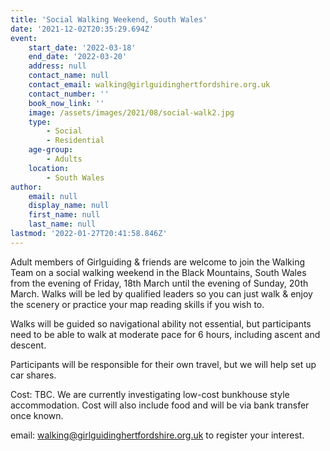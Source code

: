 ```yaml
---
title: 'Social Walking Weekend, South Wales'
date: '2021-12-02T20:35:29.694Z'
event:
    start_date: '2022-03-18'
    end_date: '2022-03-20'
    address: null
    contact_name: null
    contact_email: walking@girlguidinghertfordshire.org.uk
    contact_number: ''
    book_now_link: ''
    image: /assets/images/2021/08/social-walk2.jpg
    type:
        - Social
        - Residential
    age-group:
        - Adults
    location:
        - South Wales
author:
    email: null
    display_name: null
    first_name: null
    last_name: null
lastmod: '2022-01-27T20:41:58.846Z'
---
```


Adult members of Girlguiding & friends are welcome to join the Walking Team on a social walking weekend in the Black Mountains, South Wales from the evening of Friday, 18th March until the evening of Sunday, 20th March. 
Walks will be led by qualified leaders so you can just walk & enjoy the scenery or practice your map reading skills if you wish to. 

Walks will be guided so navigational ability not essential, but participants need to be able to walk at moderate pace for 6 hours, including ascent and descent.

Participants will be responsible for their own travel, but we will help set up car shares. 

Cost: TBC. We are currently investigating low-cost bunkhouse style accommodation. Cost will also include food and will be via bank transfer once known.

email: <walking@girlguidinghertfordshire.org.uk> to register your interest.

